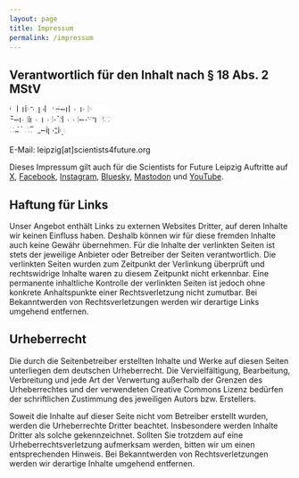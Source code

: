 ```yaml
---
layout: page
title: Impressum
permalink: /impressum
---
```


## Verantwortlich für den Inhalt nach § 18 Abs. 2 MStV

![Adresse](https://raw.githubusercontent.com/s4f-leipzig/s4f-leipzig.github.io/gh-pages/adresse.png)  

E-Mail: leipzig[at]scientists4future.org<br/>

Dieses Impressum gilt auch für die Scientists for Future Leipzig Auftritte auf [X](https://x.com/S4F_Leipzig), [Facebook](https://www.facebook.com/scientists4futureLeipzig/), [Instagram](https://www.instagram.com/s4f_le/), [Bluesky](https://bsky.app/profile/s4f-leipzig.bsky.social), [Mastodon](https://mastodir.de/profile/@s4f_le@climatejustice.global) und [YouTube](https://www.youtube.com/channel/UCdrwdImXfrD6Q-SUUTwhaow).

## Haftung für Links
Unser Angebot enthält Links zu externen Websites Dritter, auf deren Inhalte wir keinen Einfluss haben. Deshalb können wir für diese fremden Inhalte auch keine Gewähr übernehmen. Für die Inhalte der verlinkten Seiten ist stets der jeweilige Anbieter oder Betreiber der Seiten verantwortlich. Die verlinkten Seiten wurden zum Zeitpunkt der Verlinkung überprüft und rechtswidrige Inhalte waren zu diesem Zeitpunkt nicht erkennbar. Eine permanente inhaltliche Kontrolle der verlinkten Seiten ist jedoch ohne konkrete Anhaltspunkte einer Rechtsverletzung nicht zumutbar. Bei Bekanntwerden von Rechtsverletzungen werden wir derartige Links umgehend entfernen.

## Urheberrecht
Die durch die Seitenbetreiber erstellten Inhalte und Werke auf diesen Seiten unterliegen dem deutschen Urheberrecht. Die Vervielfältigung, Bearbeitung, Verbreitung und jede Art der Verwertung außerhalb der Grenzen des Urheberrechtes und der verwendeten Creative Commons Lizenz bedürfen der schriftlichen Zustimmung des jeweiligen Autors bzw. Erstellers.

Soweit die Inhalte auf dieser Seite nicht vom Betreiber erstellt wurden, werden die Urheberrechte Dritter beachtet. Insbesondere werden Inhalte Dritter als solche gekennzeichnet. Sollten Sie trotzdem auf eine Urheberrechtsverletzung aufmerksam werden, bitten wir um einen entsprechenden Hinweis. Bei Bekanntwerden von Rechtsverletzungen werden wir derartige Inhalte umgehend entfernen.
